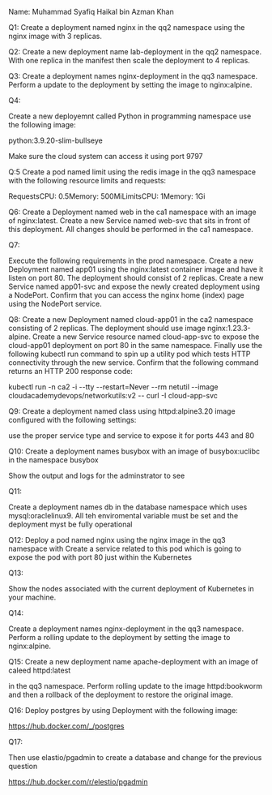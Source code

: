 Name: Muhammad Syafiq Haikal bin Azman Khan

Q1:
Create a deployment named nginx in the qq2 namespace using the nginx image with 3 replicas.

Q2:
Create a new deployment name lab-deployment in the qq2 namespace. With one replica in the manifest then scale the deployment to 4 replicas.

Q3:
Create a deployment names nginx-deployment in the qq3 namespace. Perform a update to the deployment by setting the image to nginx:alpine.

Q4:

Create a new deployemnt called Python in programming namespace use the following image:

python:3.9.20-slim-bullseye

Make sure the cloud system can access it using port 9797

Q:5
Create a pod named limit using the redis image in the qq3 namespace with the following resource limits and requests:

RequestsCPU: 0.5Memory: 500MiLimitsCPU: 1Memory: 1Gi

Q6:
Create a Deployment named web in the ca1 namespace with an image of nginx:latest. Create a new Service named web-svc that sits in front of this deployment. All changes should be performed in the ca1 namespace.

Q7:

Execute the following requirements in the prod namespace. Create a new Deployment named app01 using the nginx:latest container image and have it listen on port 80. The deployment should consist of 2 replicas. Create a new Service named app01-svc and expose the newly created deployment using a NodePort. Confirm that you can access the nginx home (index) page using the NodePort service.

Q8:
Create a new Deployment named cloud-app01 in the ca2 namespace consisting of 2 replicas. The deployment should use image nginx:1.23.3-alpine. Create a new Service resource named cloud-app-svc to expose the cloud-app01 deployment on port 80 in the same namespace. Finally use the following kubectl run command to spin up a utility pod which tests HTTP connectivity through the new service. Confirm that the following command returns an HTTP 200 response code:

kubectl run -n ca2 -i --tty --restart=Never --rm netutil --image cloudacademydevops/networkutils:v2 -- curl -I cloud-app-svc

Q9:
Create a deployment named class using httpd:alpine3.20
image configured with the following settings:

use the proper service type and service to expose it for ports 443 and 80

Q10:
Create a deployment names busybox with an image of busybox:uclibc in the namespace busybox

Show the output and logs for the adminstrator to see

Q11:

Create a deployment names db in the database namespace which uses mysql:oraclelinux9. All teh enviromental variable must be set and the deployment myst be fully operational

Q12:
Deploy a pod named nginx using the nginx image in the qq3 namespace with Create a service related to this pod which is going to expose the pod with port 80 just within the Kubernetes

Q13:

Show the nodes associated with the current deployment of Kubernetes in your machine.

Q14:

Create a deployment names nginx-deployment in the qq3 namespace. Perform a rolling update to the deployment by setting the image to nginx:alpine.

Q15:
Create a new deployment name apache-deployment with an image of caleed httpd:latest

in the qq3 namespace. Perform rolling update to the image httpd:bookworm and then a rollback of the deployment to restore the original image.

Q16:
Deploy postgres by using Deployment with the following image:

https://hub.docker.com/_/postgres

Q17:

Then use elastio/pgadmin to create a database and change for the previous question

https://hub.docker.com/r/elestio/pgadmin
